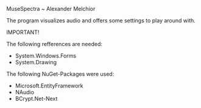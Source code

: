 MuseSpectra
~ Alexander Melchior

The program visualizes audio and offers some settings to play around with.


IMPORTANT!

The following refferences are needed:
- System.Windows.Forms
- System.Drawing

The following NuGet-Packages were used:
- Microsoft.EntityFramework
- NAudio
- BCrypt.Net-Next